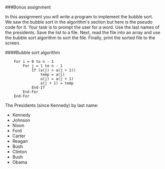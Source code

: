 <!--djw:done-->
###Bonus assignment

In this assignment you will write a program to implement the bubble sort. We saw the bubble sort in the algorithm's section but here is the pseudo code for it. Your task is to prompt the user for a word. Use the last names of the presidents. Save the list to a file. Next, read the file into an array and use the bubble sort algorithm to sort the file. Finally, print the sorted file to the screen.


####Bubble sort algorithm
``` 
    For i = 0 to n - 1
        For j = 1 to n - 1
            If (a(j) > a(j + 1))
                temp = a(j)
                a(j) = a(j + 1)
                a(j + 1) = temp
            End-If
        End-For
    End-For
```

The Presidents (since Kennedy) by last name:
* Kennedy
* Johnson
* Nixon
* Ford
* Carter
* Reagan
* Bush
* Clinton
* Bush
* Obama
 
